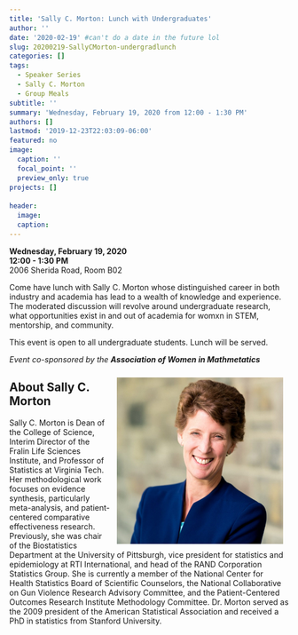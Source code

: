 ```yaml
---
title: 'Sally C. Morton: Lunch with Undergraduates'
author: ''
date: '2020-02-19' #can't do a date in the future lol
slug: 20200219-SallyCMorton-undergradlunch
categories: []
tags: 
  - Speaker Series
  - Sally C. Morton
  - Group Meals
subtitle: ''
summary: 'Wednesday, February 19, 2020 from 12:00 - 1:30 PM'
authors: []
lastmod: '2019-12-23T22:03:09-06:00'
featured: no
image:
  caption: ''
  focal_point: ''
  preview_only: true
projects: []

header:
  image:   
  caption: 
---
```


**Wednesday, February 19, 2020**  
**12:00 - 1:30 PM**  
2006 Sherida Road, Room B02  

Come have lunch with Sally C. Morton whose distinguished career in both industry and academia has lead to a wealth of knowledge and experience. The moderated discussion will revolve around undergraduate research, what opportunities exist in and out of academia for womxn in STEM, mentorship, and community.


This event is open to all undergraduate students. Lunch will be served.  

<i> Event co-sponsored by the <b> Association of Women in Mathmetatics </b> </i>  

<img alt = '' width='300' src='sallymortonpicture.jpg' align="right" style="margin: 10px 10px 10px 10px;"/>
  
## About Sally C. Morton  
Sally C. Morton is Dean of the College of Science, Interim Director of the Fralin Life Sciences Institute, and Professor of Statistics at Virginia Tech. Her methodological work focuses on evidence synthesis, particularly meta-analysis, and patient-centered comparative effectiveness research. Previously, she was chair of the Biostatistics Department at the University of Pittsburgh, vice president for statistics and epidemiology at RTI International, and head of the RAND Corporation Statistics Group. She is currently a member of the National Center for Health Statistics Board of Scientific Counselors, the National Collaborative on Gun Violence Research Advisory Committee, and the Patient-Centered Outcomes Research Institute Methodology Committee. Dr. Morton served as the 2009 president of the American Statistical Association and received a PhD in statistics from Stanford University.  
